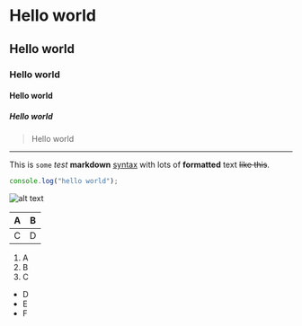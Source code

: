 # Hello world
## Hello world
### Hello world
#### Hello world
##### Hello world

> Hello world

--- 

This is `some` *test* **markdown** [syntax](https://google.com) with lots of __formatted__ text ~~like this~~. 

```javascript
console.log("hello world");
```

![alt text](https://i.imgur.com/9zfL56p.png)

| A | B |
| -- | -- |
| C | D |

1. A
2. B
3. C

- D
- E
- F

